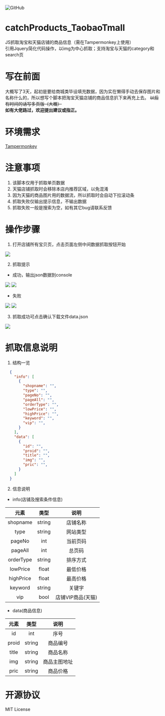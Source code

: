 ![GitHub](https://img.shields.io/github/license/mayuko2012/tech2day.svg?logo=MIT)

# catchProducts_TaobaoTmall
JS抓取淘宝和天猫店铺的商品信息（需在Tampermonkey上使用）  
引用Jquery简化代码操作，以img为中心抓取；支持淘宝与天猫的category和search页

# 写在前面
大概写了3天，起初是要给商城类毕设填充数据，因为实在懒得手动去保存图片和名称什么的，所以想写个脚本把淘宝天猫店铺的商品信息扒下来再充上去。
~~以后有时间的话写多页版（大概）~~  
__如有大佬路过，欢迎提出建议或指正。__

# 环境需求
[Tampermonkey](http://www.tampermonkey.net/)

# 注意事项
1. 该脚本仅用于抓取单页数据
2. 天猫店铺抓取时会移除本店内推荐区域，以免混淆
3. 因为天猫的商品图片用的数据流，所以抓取时会自动下拉滚动条
4. 抓取失败仅输出提示信息，不输出数据
5. 抓取失败一般是搜索为空，如有其它bug请联系反馈

# 操作步骤
1. 打开店铺所有宝贝页，点击页面左侧中间数据抓取按钮开始

![](./images/01.JPG)

2. 抓取提示
  - 成功，输出json数据到console
  
![](./images/02.JPG)
![](./images/04.JPG)
  
  - 失败
  
![](./images/03.JPG)
![](./images/05.JPG)

3. 抓取成功可点击确认下载文件data.json

![](./images/06.JPG)

# 抓取信息说明
1. 结构一览

```json
  {
    "info": [
      {
        "shopname": "",
        "type": "",
        "pageNo": "",
        "pageAll": "",
        "orderType": "",
        "lowPrice": "",
        "highPrice": "",
        "keyword": "",
        "vip": "",
      }
    ],  
    "data": [
      {
        "id": "",
        "proid": "",
        "title": "",
        "img": "",
        "pric": "",
      }
    ]
  }
```

2. 信息说明
  - info(店铺及搜索条件信息)
  
  | 元素 | 类型 | 说明 |
  | :----: | :----: | :----: |
  | shopname | string | 店铺名称 |
  | type | string | 网站类型 |
  | pageNo | int | 当前页码 |
  | pageAll | int | 总页码 |
  | orderType | string | 排序方式 |
  | lowPrice | float | 最低价格 |
  | highPrice | float | 最高价格 |
  | keyword | string | 关键字 |
  | vip | bool | 店铺VIP商品(天猫) |
  
  - data(商品信息)
  
  | 元素 | 类型 | 说明 |
  | :----: | :----: | :----: |
  | id | int | 序号 |
  | proid | string | 商品编号 |
  | title | string | 商品名称 |
  | img | string | 商品主图地址 |
  | pric | string | 商品价格 |

# 开源协议
MIT License
